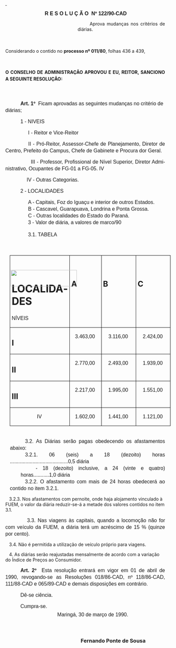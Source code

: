 <body lang=PT-BR style='tab-interval:35.45pt'>

<div class=Section1>

<p class=MsoNormal style='mso-line-height-alt:11.4pt'><b style='mso-bidi-font-weight:
normal'><u><span style='font-size:12.0pt;mso-bidi-font-size:10.0pt;font-family:
Arial'><![if !supportEmptyParas]>&nbsp;<![endif]><o:p></o:p></span></u></b></p>

<p class=MsoNormal align=center style='text-align:center;mso-line-height-alt:
11.4pt'><b style='mso-bidi-font-weight:normal'><span style='font-size:12.0pt;
mso-bidi-font-size:10.0pt;font-family:Arial'>R E S O L U Ç Ã O<span
style="mso-spacerun: yes">  </span>Nº 122/90-CAD<o:p></o:p></span></b></p>

<p class=MsoBodyTextIndent style='margin-top:0cm;margin-right:2.45pt;
margin-bottom:0cm;margin-left:6.0cm;margin-bottom:.0001pt;text-align:justify;
text-indent:1.0cm'>Aprova mudanças nos critérios de diárias. </p>

<p class=MsoBodyTextIndent2 style='margin-right:2.55pt;text-align:justify;
line-height:150%'><![if !supportEmptyParas]>&nbsp;<![endif]><o:p></o:p></p>

<p class=MsoBodyTextIndent2 style='margin-right:2.55pt;text-align:justify;
line-height:150%'>Considerando o contido no <b>processo nº 011/80</b>, folhas
436 a 439,</p>

<p class=MsoBodyTextIndent2 style='margin-right:2.55pt;text-align:justify;
line-height:normal'><![if !supportEmptyParas]>&nbsp;<![endif]><o:p></o:p></p>

<p class=MsoBodyTextIndent2 style='margin-right:2.55pt;text-align:justify;
line-height:150%'><b>O CONSELHO DE ADMINISTRAÇÃO APROVOU E EU, REITOR, SANCIONO
A SEGUINTE RESOLUÇÃO:<o:p></o:p></b></p>

<p class=MsoNormal style='margin-right:61.2pt;text-indent:35.45pt;line-height:
200%'><span style='font-size:12.0pt;mso-bidi-font-size:10.0pt;font-family:Arial'><![if !supportEmptyParas]>&nbsp;<![endif]><o:p></o:p></span></p>

<p class=MsoNormal style='margin-right:2.45pt;text-indent:35.45pt;line-height:
150%'><b><span style='font-size:12.0pt;mso-bidi-font-size:10.0pt;font-family:
Arial'>Art. 1º<span style="mso-spacerun: yes">  </span></span></b><span
style='font-size:12.0pt;mso-bidi-font-size:10.0pt;font-family:Arial'>Ficam
aprovadas as seguintes mudanças no critério de diárias;<o:p></o:p></span></p>

<p class=MsoNormal style='margin-right:2.45pt;text-indent:35.45pt;line-height:
150%'><span style='font-size:12.0pt;mso-bidi-font-size:10.0pt;font-family:Arial'>1
- NIVEIS<o:p></o:p></span></p>

<p class=MsoNormal style='margin-left:18.0pt;text-indent:35.45pt;line-height:
150%'><span style='font-size:12.0pt;mso-bidi-font-size:10.0pt;font-family:Arial'>I
- Reitor e Vice-Reitor<o:p></o:p></span></p>

<p class=MsoNormal style='margin-right:2.45pt;text-align:justify;text-indent:
49.65pt;line-height:150%'><span style='font-size:12.0pt;mso-bidi-font-size:
10.0pt;font-family:Arial'><span style="mso-spacerun: yes"> </span>II -
Pró-Reitor, Assessor-Chefe de Planejamento, Diretor de Centro, Prefeito do
Campus, Chefe de Gabinete e Procura dor Geral.<o:p></o:p></span></p>

<p class=MsoNormal style='margin-right:2.45pt;text-align:justify;line-height:
150%'><span style='font-size:12.0pt;mso-bidi-font-size:10.0pt;font-family:Arial'><span
style="mso-spacerun: yes">                </span>III - Professor, Profissional
de Nível Superior, Diretor Administrativo, Ocupantes de FG-01 a FG-05. IV<o:p></o:p></span></p>

<p class=MsoNormal style='margin-right:2.45pt;text-align:justify;line-height:
150%'><span style='font-size:12.0pt;mso-bidi-font-size:10.0pt;font-family:Arial'><span
style="mso-spacerun: yes">               </span>IV - Outras Categorias.<o:p></o:p></span></p>

<p class=MsoNormal style='margin-right:2.45pt;text-indent:35.45pt;line-height:
150%'><span style='font-size:12.0pt;mso-bidi-font-size:10.0pt;font-family:Arial'>2
- LOCALIDADES<o:p></o:p></span></p>

<p class=MsoNormal style='margin-top:0cm;margin-right:2.45pt;margin-bottom:
0cm;margin-left:18.0pt;margin-bottom:.0001pt;text-indent:35.45pt;line-height:
150%'><span style='font-size:12.0pt;mso-bidi-font-size:10.0pt;font-family:Arial'>A
- Capitais, Foz do Iguaçu e interior de outros Estados.<o:p></o:p></span></p>

<p class=MsoNormal style='margin-top:0cm;margin-right:2.45pt;margin-bottom:
0cm;margin-left:18.0pt;margin-bottom:.0001pt;text-indent:35.45pt;line-height:
150%'><span style='font-size:12.0pt;mso-bidi-font-size:10.0pt;font-family:Arial'>B
- Cascavel, Guarapuava, Londrina e Ponta Grossa.<o:p></o:p></span></p>

<p class=MsoNormal style='margin-top:0cm;margin-right:2.45pt;margin-bottom:
0cm;margin-left:18.0pt;margin-bottom:.0001pt;text-indent:35.45pt;line-height:
150%'><span style='font-size:12.0pt;mso-bidi-font-size:10.0pt;font-family:Arial'>C
- Outras localidades do Estado do Paraná.<o:p></o:p></span></p>

<p class=MsoNormal style='margin-top:0cm;margin-right:2.45pt;margin-bottom:
12.6pt;margin-left:18.0pt;text-indent:35.45pt;line-height:150%'><span
style='font-size:12.0pt;mso-bidi-font-size:10.0pt;font-family:Arial'>3 - Valor
de diária, a valores de marco/90 <o:p></o:p></span></p>

<p class=MsoNormal style='margin-top:0cm;margin-right:2.45pt;margin-bottom:
12.6pt;margin-left:18.0pt;text-indent:35.45pt;line-height:150%'><span
style='font-size:12.0pt;mso-bidi-font-size:10.0pt;font-family:Arial'>3.1.
TABELA<o:p></o:p></span></p>

<p class=MsoNormal style='margin-top:0cm;margin-right:2.45pt;margin-bottom:
12.6pt;margin-left:18.0pt;text-indent:35.45pt;line-height:150%'><span
style='font-size:12.0pt;mso-bidi-font-size:10.0pt;font-family:Arial'><![if !supportEmptyParas]>&nbsp;<![endif]><o:p></o:p></span></p>

<table border=1 cellspacing=0 cellpadding=0 style='margin-left:10.8pt;
 border-collapse:collapse;border:none;mso-border-alt:solid windowtext .5pt;
 mso-padding-alt:0cm 3.5pt 0cm 3.5pt'>
 <tr>
  <td width=208 valign=top style='width:155.75pt;border:solid windowtext .5pt;
  padding:0cm 3.5pt 0cm 3.5pt'>
  <h1><!--[if gte vml 1]><v:line id="_x0000_s1036" style='position:absolute;
   z-index:4' from="-1.8pt,.85pt" to="151.2pt,36.85pt" coordsize="21600,21600"/><![endif]--><![if !vml]><span
  style='mso-ignore:vglayout;position:absolute;z-index:3;margin-left:-3px;
  margin-top:0px;width:207px;height:51px'><img width=207 height=51
  src="./Res122-90_arquivos/image001.gif" v:shapes="_x0000_s1036"></span><![endif]><!--[if gte vml 1]><v:line
   id="_x0000_s1035" style='position:absolute;z-index:3' from="-1.8pt,.85pt"
   to="151.2pt,36.85pt" coordsize="21600,21600"/><![endif]--><![if !vml]><span
  style='mso-ignore:vglayout;position:absolute;z-index:2;margin-left:-3px;
  margin-top:0px;width:207px;height:51px'><img width=207 height=51
  src="./Res122-90_arquivos/image002.gif" v:shapes="_x0000_s1035"></span><![endif]><!--[if gte vml 1]><v:line
   id="_x0000_s1034" style='position:absolute;z-index:2' from="-1.8pt,9.85pt"
   to="-1.8pt,9.85pt" coordsize="21600,21600"/><![endif]--><![if !vml]><span
  style='mso-ignore:vglayout;position:absolute;z-index:1;margin-left:-3px;
  margin-top:12px;width:3px;height:3px'><img width=3 height=3
  src="./Res122-90_arquivos/image003.gif" v:shapes="_x0000_s1034"></span><![endif]><!--[if gte vml 1]><v:line
   id="_x0000_s1033" style='position:absolute;z-index:1' from="-1.8pt,.85pt"
   to="151.2pt,36.85pt" coordsize="21600,21600"/><![endif]--><![if !vml]><span
  style='mso-ignore:vglayout;position:absolute;z-index:0;margin-left:-3px;
  margin-top:0px;width:207px;height:51px'><img width=207 height=51
  src="./Res122-90_arquivos/image004.gif" v:shapes="_x0000_s1033"></span><![endif]><span
  style="mso-spacerun: yes">                  </span>LOCALIDADES</h1>
  <p class=MsoNormal style='margin-right:2.45pt;line-height:150%'><span
  style='font-size:12.0pt;mso-bidi-font-size:10.0pt;font-family:Arial'>NÍVEIS<o:p></o:p></span></p>
  </td>
  <td width=113 valign=top style='width:3.0cm;border:solid windowtext .5pt;
  border-left:none;mso-border-left-alt:solid windowtext .5pt;padding:0cm 3.5pt 0cm 3.5pt'>
  <p class=MsoNormal align=center style='margin-right:2.45pt;text-align:center;
  line-height:150%'><span style='font-size:12.0pt;mso-bidi-font-size:10.0pt;
  font-family:Arial'><![if !supportEmptyParas]>&nbsp;<![endif]><o:p></o:p></span></p>
  <h2>A</h2>
  </td>
  <td width=132 valign=top style='width:99.2pt;border:solid windowtext .5pt;
  border-left:none;mso-border-left-alt:solid windowtext .5pt;padding:0cm 3.5pt 0cm 3.5pt'>
  <p class=MsoNormal style='margin-right:2.45pt;line-height:150%'><span
  style='font-size:12.0pt;mso-bidi-font-size:10.0pt;font-family:Arial'><![if !supportEmptyParas]>&nbsp;<![endif]><o:p></o:p></span></p>
  <h2>B</h2>
  </td>
  <td width=131 valign=top style='width:98.1pt;border:solid windowtext .5pt;
  border-left:none;mso-border-left-alt:solid windowtext .5pt;padding:0cm 3.5pt 0cm 3.5pt'>
  <p class=MsoNormal style='margin-right:2.45pt;line-height:150%'><span
  style='font-size:12.0pt;mso-bidi-font-size:10.0pt;font-family:Arial'><![if !supportEmptyParas]>&nbsp;<![endif]><o:p></o:p></span></p>
  <h2><span lang=EN-US style='mso-ansi-language:EN-US'>C<o:p></o:p></span></h2>
  </td>
 </tr>
 <tr>
  <td width=208 valign=top style='width:155.75pt;border:solid windowtext .5pt;
  border-top:none;mso-border-top-alt:solid windowtext .5pt;padding:0cm 3.5pt 0cm 3.5pt'>
  <h2><span lang=EN-US style='mso-ansi-language:EN-US'>I<o:p></o:p></span></h2>
  </td>
  <td width=113 valign=top style='width:3.0cm;border-top:none;border-left:none;
  border-bottom:solid windowtext .5pt;border-right:solid windowtext .5pt;
  mso-border-top-alt:solid windowtext .5pt;mso-border-left-alt:solid windowtext .5pt;
  padding:0cm 3.5pt 0cm 3.5pt'>
  <p class=MsoNormal align=center style='margin-right:2.45pt;text-align:center;
  line-height:150%'><span lang=EN-US style='font-size:12.0pt;mso-bidi-font-size:
  10.0pt;font-family:Arial;mso-ansi-language:EN-US'>3.463,00<o:p></o:p></span></p>
  </td>
  <td width=132 valign=top style='width:99.2pt;border-top:none;border-left:
  none;border-bottom:solid windowtext .5pt;border-right:solid windowtext .5pt;
  mso-border-top-alt:solid windowtext .5pt;mso-border-left-alt:solid windowtext .5pt;
  padding:0cm 3.5pt 0cm 3.5pt'>
  <p class=MsoNormal align=center style='margin-right:2.45pt;text-align:center;
  line-height:150%'><span lang=EN-US style='font-size:12.0pt;mso-bidi-font-size:
  10.0pt;font-family:Arial;mso-ansi-language:EN-US'>3.116,00<o:p></o:p></span></p>
  </td>
  <td width=131 valign=top style='width:98.1pt;border-top:none;border-left:
  none;border-bottom:solid windowtext .5pt;border-right:solid windowtext .5pt;
  mso-border-top-alt:solid windowtext .5pt;mso-border-left-alt:solid windowtext .5pt;
  padding:0cm 3.5pt 0cm 3.5pt'>
  <p class=MsoNormal align=center style='margin-right:2.45pt;text-align:center;
  line-height:150%'><span lang=EN-US style='font-size:12.0pt;mso-bidi-font-size:
  10.0pt;font-family:Arial;mso-ansi-language:EN-US'>2.424,00<o:p></o:p></span></p>
  </td>
 </tr>
 <tr>
  <td width=208 valign=top style='width:155.75pt;border:solid windowtext .5pt;
  border-top:none;mso-border-top-alt:solid windowtext .5pt;padding:0cm 3.5pt 0cm 3.5pt'>
  <h2><span lang=EN-US style='mso-ansi-language:EN-US'>II<o:p></o:p></span></h2>
  </td>
  <td width=113 valign=top style='width:3.0cm;border-top:none;border-left:none;
  border-bottom:solid windowtext .5pt;border-right:solid windowtext .5pt;
  mso-border-top-alt:solid windowtext .5pt;mso-border-left-alt:solid windowtext .5pt;
  padding:0cm 3.5pt 0cm 3.5pt'>
  <p class=MsoNormal align=center style='margin-right:2.45pt;text-align:center;
  line-height:150%'><span style='font-size:12.0pt;mso-bidi-font-size:10.0pt;
  font-family:Arial'>2.770,00<o:p></o:p></span></p>
  </td>
  <td width=132 valign=top style='width:99.2pt;border-top:none;border-left:
  none;border-bottom:solid windowtext .5pt;border-right:solid windowtext .5pt;
  mso-border-top-alt:solid windowtext .5pt;mso-border-left-alt:solid windowtext .5pt;
  padding:0cm 3.5pt 0cm 3.5pt'>
  <p class=MsoNormal align=center style='margin-right:2.45pt;text-align:center;
  line-height:150%'><span style='font-size:12.0pt;mso-bidi-font-size:10.0pt;
  font-family:Arial'>2.493,00<o:p></o:p></span></p>
  </td>
  <td width=131 valign=top style='width:98.1pt;border-top:none;border-left:
  none;border-bottom:solid windowtext .5pt;border-right:solid windowtext .5pt;
  mso-border-top-alt:solid windowtext .5pt;mso-border-left-alt:solid windowtext .5pt;
  padding:0cm 3.5pt 0cm 3.5pt'>
  <p class=MsoNormal align=center style='margin-right:2.45pt;text-align:center;
  line-height:150%'><span style='font-size:12.0pt;mso-bidi-font-size:10.0pt;
  font-family:Arial'>1.939,00<o:p></o:p></span></p>
  </td>
 </tr>
 <tr>
  <td width=208 valign=top style='width:155.75pt;border:solid windowtext .5pt;
  border-top:none;mso-border-top-alt:solid windowtext .5pt;padding:0cm 3.5pt 0cm 3.5pt'>
  <h2>III</h2>
  </td>
  <td width=113 valign=top style='width:3.0cm;border-top:none;border-left:none;
  border-bottom:solid windowtext .5pt;border-right:solid windowtext .5pt;
  mso-border-top-alt:solid windowtext .5pt;mso-border-left-alt:solid windowtext .5pt;
  padding:0cm 3.5pt 0cm 3.5pt'>
  <p class=MsoNormal align=center style='margin-right:2.45pt;text-align:center;
  line-height:150%'><span style='font-size:12.0pt;mso-bidi-font-size:10.0pt;
  font-family:Arial'>2.217,00<o:p></o:p></span></p>
  </td>
  <td width=132 valign=top style='width:99.2pt;border-top:none;border-left:
  none;border-bottom:solid windowtext .5pt;border-right:solid windowtext .5pt;
  mso-border-top-alt:solid windowtext .5pt;mso-border-left-alt:solid windowtext .5pt;
  padding:0cm 3.5pt 0cm 3.5pt'>
  <p class=MsoNormal align=center style='margin-right:2.45pt;text-align:center;
  line-height:150%'><span style='font-size:12.0pt;mso-bidi-font-size:10.0pt;
  font-family:Arial'>1.995,00<o:p></o:p></span></p>
  </td>
  <td width=131 valign=top style='width:98.1pt;border-top:none;border-left:
  none;border-bottom:solid windowtext .5pt;border-right:solid windowtext .5pt;
  mso-border-top-alt:solid windowtext .5pt;mso-border-left-alt:solid windowtext .5pt;
  padding:0cm 3.5pt 0cm 3.5pt'>
  <p class=MsoNormal align=center style='margin-right:2.45pt;text-align:center;
  line-height:150%'><span style='font-size:12.0pt;mso-bidi-font-size:10.0pt;
  font-family:Arial'>1.551,00<o:p></o:p></span></p>
  </td>
 </tr>
 <tr>
  <td width=208 valign=top style='width:155.75pt;border:solid windowtext .5pt;
  border-top:none;mso-border-top-alt:solid windowtext .5pt;padding:0cm 3.5pt 0cm 3.5pt'>
  <p class=MsoNormal align=center style='margin-right:2.45pt;text-align:center;
  line-height:150%'><span style='font-size:12.0pt;mso-bidi-font-size:10.0pt;
  font-family:Arial'>IV<o:p></o:p></span></p>
  </td>
  <td width=113 valign=top style='width:3.0cm;border-top:none;border-left:none;
  border-bottom:solid windowtext .5pt;border-right:solid windowtext .5pt;
  mso-border-top-alt:solid windowtext .5pt;mso-border-left-alt:solid windowtext .5pt;
  padding:0cm 3.5pt 0cm 3.5pt'>
  <p class=MsoNormal align=center style='margin-right:2.45pt;text-align:center;
  line-height:150%'><span style='font-size:12.0pt;mso-bidi-font-size:10.0pt;
  font-family:Arial'>1.602,00<o:p></o:p></span></p>
  </td>
  <td width=132 valign=top style='width:99.2pt;border-top:none;border-left:
  none;border-bottom:solid windowtext .5pt;border-right:solid windowtext .5pt;
  mso-border-top-alt:solid windowtext .5pt;mso-border-left-alt:solid windowtext .5pt;
  padding:0cm 3.5pt 0cm 3.5pt'>
  <p class=MsoNormal align=center style='margin-right:2.45pt;text-align:center;
  line-height:150%'><span style='font-size:12.0pt;mso-bidi-font-size:10.0pt;
  font-family:Arial'>1.441,00<o:p></o:p></span></p>
  </td>
  <td width=131 valign=top style='width:98.1pt;border-top:none;border-left:
  none;border-bottom:solid windowtext .5pt;border-right:solid windowtext .5pt;
  mso-border-top-alt:solid windowtext .5pt;mso-border-left-alt:solid windowtext .5pt;
  padding:0cm 3.5pt 0cm 3.5pt'>
  <p class=MsoNormal align=center style='margin-right:2.45pt;text-align:center;
  line-height:150%'><span style='font-size:12.0pt;mso-bidi-font-size:10.0pt;
  font-family:Arial'>1.121,00<o:p></o:p></span></p>
  </td>
 </tr>
</table>

<p class=MsoNormal style='margin-top:0cm;margin-right:2.45pt;margin-bottom:
0cm;margin-left:10.8pt;margin-bottom:.0001pt;text-indent:35.45pt;line-height:
150%'><span style='font-size:12.0pt;mso-bidi-font-size:10.0pt;font-family:Arial'><![if !supportEmptyParas]>&nbsp;<![endif]><o:p></o:p></span></p>

<p class=MsoNormal style='margin-top:0cm;margin-right:2.45pt;margin-bottom:
0cm;margin-left:10.8pt;margin-bottom:.0001pt;text-align:justify;text-indent:
35.45pt;line-height:150%;tab-stops:dotted 257.4pt'><span style='font-size:12.0pt;
mso-bidi-font-size:10.0pt;font-family:Arial'>3.2. As Diárias serão pagas
obedecendo os afastamentos abaixo:<o:p></o:p></span></p>

<p class=MsoNormal style='margin-top:0cm;margin-right:2.45pt;margin-bottom:
0cm;margin-left:10.8pt;margin-bottom:.0001pt;text-align:justify;text-indent:
35.45pt;line-height:150%;tab-stops:dotted 257.4pt'><span style='font-size:12.0pt;
mso-bidi-font-size:10.0pt;font-family:Arial'>3.2.1. 06 (seis) a 18 (dezoito)
horas .........................................0,5 diária<o:p></o:p></span></p>

<p class=MsoNormal style='margin-top:0cm;margin-right:2.45pt;margin-bottom:
0cm;margin-left:36.0pt;margin-bottom:.0001pt;text-align:justify;text-indent:
35.45pt;line-height:150%'><span style='font-size:12.0pt;mso-bidi-font-size:
10.0pt;font-family:Arial'>- 18 (dezoito) inclusive, a 24 (vinte e quatro)
horas...........1,0 diária<o:p></o:p></span></p>

<p class=MsoNormal style='margin-top:0cm;margin-right:2.55pt;margin-bottom:
0cm;margin-left:10.75pt;margin-bottom:.0001pt;text-align:justify;text-indent:
35.45pt;line-height:150%'><span style='font-size:12.0pt;mso-bidi-font-size:
10.0pt;font-family:Arial'>3.2.2. O afastamento com mais de 24 horas obedecerá
ao contido no item 3.2.1.<o:p></o:p></span></p>

<p class=MsoBodyTextIndent3><span style="mso-spacerun: yes">   </span>3.2.3.
Nos afastamentos com pernoite, onde haja alojamento vinculado à FUEM, o valor
da diária reduzir-se-á a metade dos valores contidos no item 3.1.</p>

<p class=MsoNormal style='margin-right:2.45pt;text-align:justify;text-indent:
35.45pt;line-height:150%'><span style='font-size:12.0pt;mso-bidi-font-size:
10.0pt;font-family:Arial;mso-bidi-font-style:italic'><span style="mso-spacerun:
yes">   </span>3.3. Nas viagens às capitais, quando a locomoção não for com
veículo da </span><span style='font-size:12.0pt;mso-bidi-font-size:10.0pt;
font-family:Arial'>FUEM, a diária terá um acréscimo de 15 % (quinze por cento).<o:p></o:p></span></p>

<p class=MsoBodyTextIndent3><span style="mso-spacerun: yes">   </span>3.4. Não
é permitida a utilização de veículo próprio para viagens.</p>

<p class=MsoBodyTextIndent3><span style="mso-spacerun: yes">   </span>4. As
diárias serão reajustadas mensalmente de acordo com a variação do Índice de
Preços ao Consumidor.</p>

<p class=MsoNormal style='margin-right:2.45pt;text-align:justify;text-indent:
35.45pt;line-height:150%'><b><span style='font-size:12.0pt;mso-bidi-font-size:
10.0pt;font-family:Arial'>Art. 2º<span style="mso-spacerun: yes">  </span></span></b><span
style='font-size:12.0pt;mso-bidi-font-size:10.0pt;font-family:Arial'>Esta
resolução entrará em vigor em 01 de abril de 1990, revogando-se as Resoluções
018/86-CAD, nº 118/86-CAD, 111/88-CAD e 065/89-CAD e de­mais disposições em
contrário.<o:p></o:p></span></p>

<p class=MsoNormal style='margin-right:2.45pt;text-indent:35.45pt;line-height:
150%'><span style='font-size:12.0pt;mso-bidi-font-size:10.0pt;font-family:Arial'>Dê-se
ciência.<o:p></o:p></span></p>

<p class=MsoNormal style='margin-top:0cm;margin-right:2.45pt;margin-bottom:
3.6pt;margin-left:0cm;text-indent:35.45pt;line-height:150%'><span
style='font-size:12.0pt;mso-bidi-font-size:10.0pt;font-family:Arial'>Cumpra-se.<o:p></o:p></span></p>

<p class=MsoNormal align=center style='margin-top:0cm;margin-right:2.45pt;
margin-bottom:12.6pt;margin-left:0cm;text-align:center;text-indent:35.45pt;
line-height:150%'><span style='font-size:12.0pt;mso-bidi-font-size:10.0pt;
font-family:Arial'>Maringá, 30 de março de 1990.<o:p></o:p></span></p>

<p class=MsoNormal align=center style='margin-top:0cm;margin-right:2.45pt;
margin-bottom:12.6pt;margin-left:0cm;text-align:center;text-indent:35.45pt;
line-height:150%'><span style='font-size:12.0pt;mso-bidi-font-size:10.0pt;
font-family:Arial'><![if !supportEmptyParas]>&nbsp;<![endif]><o:p></o:p></span></p>

<h3><span style="mso-spacerun: yes">                   </span><span
style="mso-spacerun: yes">                </span><span style="mso-spacerun:
yes">                         </span><span style="mso-spacerun: yes"> </span>Fernando
Ponte de Sousa</h3>

<p class=MsoNormal align=center style='margin-top:16.2pt;margin-right:2.45pt;
margin-bottom:0cm;margin-left:0cm;margin-bottom:.0001pt;text-align:center;
text-indent:35.45pt;line-height:150%'><span style='font-size:12.0pt;mso-bidi-font-size:
10.0pt;font-family:Arial'><![if !supportEmptyParas]>&nbsp;<![endif]><o:p></o:p></span></p>

</div>

</body>
